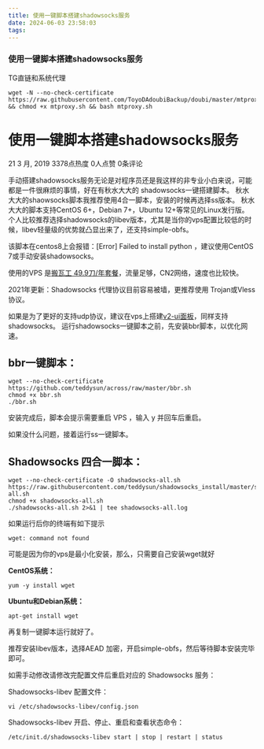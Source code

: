 ```yaml
---
title: 使用一键脚本搭建shadowsocks服务
date: 2024-06-03 23:58:03
tags:
---
```

### 使用一键脚本搭建shadowsocks服务

TG直链和系统代理

```
wget -N --no-check-certificate https://raw.githubusercontent.com/ToyoDAdoubiBackup/doubi/master/mtproxy.sh && chmod +x mtproxy.sh && bash mtproxy.sh
```

# 使用一键脚本搭建shadowsocks服务

21 3 月, 2019 3378点热度 0人点赞 0条评论

手动搭建shadowsocks服务无论是对程序员还是我这样的非专业小白来说，可能都是一件很麻烦的事情，好在有秋水大大的 shadowsocks一键搭建脚本。
秋水大大的shaowsocks脚本我推荐使用4合一脚本，安装的时候再选择ss版本。
秋水大大的脚本支持CentOS 6+，Debian 7+，Ubuntu 12+等常见的Linux发行版。
个人比较推荐选择shadowsocks的libev版本，尤其是当你的vps配置比较低的时候，libev轻量级的优势就凸显出来了，还支持simple-obfs。

该脚本在centos8上会报错：[Error] Failed to install python ，建议使用CentOS 7或手动安装shadowsocks。

使用的VPS 是[搬瓦工 49.9刀/年套餐](https://jimubiedao.com/go/bandwagon-cn2-49-99)，流量足够，CN2网络，速度也比较快。

2021年更新：Shadowsocks 代理协议目前容易被墙，更推荐使用 Trojan或Vless协议。

如果是为了更好的支持udp协议，建议在vps上搭建[v2-ui面板](https://jimubiedao.com/1166)，同样支持shadowsocks。
运行shadowsocks一键脚本之前，先安装bbr脚本，以优化网速。

## bbr一键脚本：

```
wget --no-check-certificate https://github.com/teddysun/across/raw/master/bbr.sh
chmod +x bbr.sh
./bbr.sh
```

安装完成后，脚本会提示需要重启 VPS ，输入 y 并回车后重启。

如果没什么问题，接着运行ss一键脚本。

## Shadowsocks 四合一脚本：

```
wget --no-check-certificate -O shadowsocks-all.sh https://raw.githubusercontent.com/teddysun/shadowsocks_install/master/shadowsocks-all.sh
chmod +x shadowsocks-all.sh
./shadowsocks-all.sh 2>&1 | tee shadowsocks-all.log
```

如果运行后你的终端有如下提示

```
wget: command not found
```

可能是因为你的vps是最小化安装，那么，只需要自己安装wget就好

**CentOS系统：**

```
yum -y install wget
```

 

**Ubuntu和Debian系统：**

```
apt-get install wget
```

再复制一键脚本运行就好了。

推荐安装libev版本，选择AEAD 加密，开启simple-obfs，然后等待脚本安装完毕即可。

如需手动修改请修改完配置文件后重启对应的 Shadowsocks 服务：

Shadowsocks-libev 配置文件：

```
vi /etc/shadowsocks-libev/config.json
```

Shadowsocks-libev 开启、停止、重启和查看状态命令：

```
/etc/init.d/shadowsocks-libev start | stop | restart | status
```




